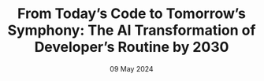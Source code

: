 ---
short_name: "FSE"
title: "From Today’s Code to Tomorrow’s Symphony: The AI Transformation of Developer’s Routine by 2030"
authors: "Matteo Ciniselli, Niccolò Puccinelli, <b>Ketai Qiu</b>, Luca Di Grazia"
long_name: "International Conference on the Foundations of Software Engineering (FSE '24): Software Engineering in 2030 Workshop"
doi: "https://doi.org/10.48550/arXiv.2405.12731"
pdf: "resources/pdf/Ketai-Qiu-FSE2024-SE2030.pdf"
bibtex: "resources/bibtex/Ketai-Qiu-FSE2024-SE2030.bib"
year: "2024"
date: "09 May 2024"
---